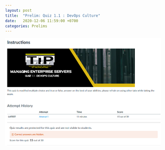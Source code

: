 ```yaml
---
layout: post
title:  "Prelim: Quiz 1.1 : DevOps Culture"
date:   2020-12-06 11:59:00 +0700
categories: Prelims
---
```

![Quiz 1.1](/assets/img/quiz11.png)